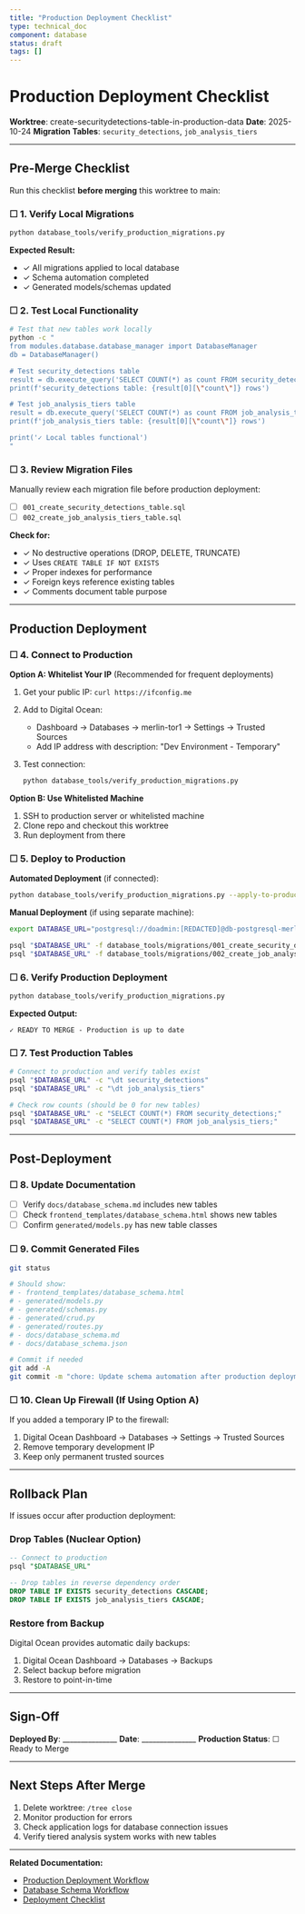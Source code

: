 ```yaml
---
title: "Production Deployment Checklist"
type: technical_doc
component: database
status: draft
tags: []
---
```


# Production Deployment Checklist

**Worktree**: create-securitydetections-table-in-production-data
**Date**: 2025-10-24
**Migration Tables**: `security_detections`, `job_analysis_tiers`

---

## Pre-Merge Checklist

Run this checklist **before merging** this worktree to main:

### ☐ 1. Verify Local Migrations

```bash
python database_tools/verify_production_migrations.py
```

**Expected Result:**
- ✓ All migrations applied to local database
- ✓ Schema automation completed
- ✓ Generated models/schemas updated

### ☐ 2. Test Local Functionality

```bash
# Test that new tables work locally
python -c "
from modules.database.database_manager import DatabaseManager
db = DatabaseManager()

# Test security_detections table
result = db.execute_query('SELECT COUNT(*) as count FROM security_detections;')
print(f'security_detections table: {result[0][\"count\"]} rows')

# Test job_analysis_tiers table
result = db.execute_query('SELECT COUNT(*) as count FROM job_analysis_tiers;')
print(f'job_analysis_tiers table: {result[0][\"count\"]} rows')

print('✓ Local tables functional')
"
```

### ☐ 3. Review Migration Files

Manually review each migration file before production deployment:

- [ ] `001_create_security_detections_table.sql`
- [ ] `002_create_job_analysis_tiers_table.sql`

**Check for:**
- ✓ No destructive operations (DROP, DELETE, TRUNCATE)
- ✓ Uses `CREATE TABLE IF NOT EXISTS`
- ✓ Proper indexes for performance
- ✓ Foreign keys reference existing tables
- ✓ Comments document table purpose

---

## Production Deployment

### ☐ 4. Connect to Production

**Option A: Whitelist Your IP** (Recommended for frequent deployments)

1. Get your public IP: `curl https://ifconfig.me`
2. Add to Digital Ocean:
   - Dashboard → Databases → merlin-tor1 → Settings → Trusted Sources
   - Add IP address with description: "Dev Environment - Temporary"

3. Test connection:
   ```bash
   python database_tools/verify_production_migrations.py
   ```

**Option B: Use Whitelisted Machine**

1. SSH to production server or whitelisted machine
2. Clone repo and checkout this worktree
3. Run deployment from there

### ☐ 5. Deploy to Production

**Automated Deployment** (if connected):

```bash
python database_tools/verify_production_migrations.py --apply-to-production
```

**Manual Deployment** (if using separate machine):

```bash
export DATABASE_URL="postgresql://doadmin:[REDACTED]@db-postgresql-merlin-tor1-52568-do-user-27870072-0.e.db.ondigitalocean.com:25060/defaultdb?sslmode=require"

psql "$DATABASE_URL" -f database_tools/migrations/001_create_security_detections_table.sql
psql "$DATABASE_URL" -f database_tools/migrations/002_create_job_analysis_tiers_table.sql
```

### ☐ 6. Verify Production Deployment

```bash
python database_tools/verify_production_migrations.py
```

**Expected Output:**
```
✓ READY TO MERGE - Production is up to date
```

### ☐ 7. Test Production Tables

```bash
# Connect to production and verify tables exist
psql "$DATABASE_URL" -c "\dt security_detections"
psql "$DATABASE_URL" -c "\dt job_analysis_tiers"

# Check row counts (should be 0 for new tables)
psql "$DATABASE_URL" -c "SELECT COUNT(*) FROM security_detections;"
psql "$DATABASE_URL" -c "SELECT COUNT(*) FROM job_analysis_tiers;"
```

---

## Post-Deployment

### ☐ 8. Update Documentation

- [ ] Verify `docs/database_schema.md` includes new tables
- [ ] Check `frontend_templates/database_schema.html` shows new tables
- [ ] Confirm `generated/models.py` has new table classes

### ☐ 9. Commit Generated Files

```bash
git status

# Should show:
# - frontend_templates/database_schema.html
# - generated/models.py
# - generated/schemas.py
# - generated/crud.py
# - generated/routes.py
# - docs/database_schema.md
# - docs/database_schema.json

# Commit if needed
git add -A
git commit -m "chore: Update schema automation after production deployment"
```

### ☐ 10. Clean Up Firewall (If Using Option A)

If you added a temporary IP to the firewall:

1. Digital Ocean Dashboard → Databases → Settings → Trusted Sources
2. Remove temporary development IP
3. Keep only permanent trusted sources

---

## Rollback Plan

If issues occur after production deployment:

### Drop Tables (Nuclear Option)

```sql
-- Connect to production
psql "$DATABASE_URL"

-- Drop tables in reverse dependency order
DROP TABLE IF EXISTS security_detections CASCADE;
DROP TABLE IF EXISTS job_analysis_tiers CASCADE;
```

### Restore from Backup

Digital Ocean provides automatic daily backups:

1. Digital Ocean Dashboard → Databases → Backups
2. Select backup before migration
3. Restore to point-in-time

---

## Sign-Off

**Deployed By**: _______________
**Date**: _______________
**Production Status**: ☐ Ready to Merge

---

## Next Steps After Merge

1. Delete worktree: `/tree close`
2. Monitor production for errors
3. Check application logs for database connection issues
4. Verify tiered analysis system works with new tables

---

**Related Documentation:**
- [Production Deployment Workflow](docs/production-deployment-workflow.md)
- [Database Schema Workflow](docs/database-schema-workflow.md)
- [Deployment Checklist](docs/deployment/DEPLOYMENT_CHECKLIST.md)

